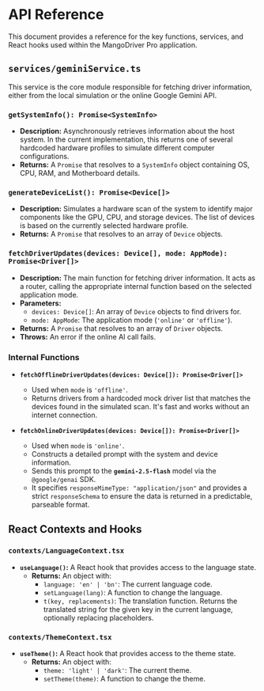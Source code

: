 
# API Reference

This document provides a reference for the key functions, services, and React hooks used within the MangoDriver Pro application.

## `services/geminiService.ts`

This service is the core module responsible for fetching driver information, either from the local simulation or the online Google Gemini API.

### `getSystemInfo(): Promise<SystemInfo>`

-   **Description:** Asynchronously retrieves information about the host system. In the current implementation, this returns one of several hardcoded hardware profiles to simulate different computer configurations.
-   **Returns:** A `Promise` that resolves to a `SystemInfo` object containing OS, CPU, RAM, and Motherboard details.

### `generateDeviceList(): Promise<Device[]>`

-   **Description:** Simulates a hardware scan of the system to identify major components like the GPU, CPU, and storage devices. The list of devices is based on the currently selected hardware profile.
-   **Returns:** A `Promise` that resolves to an array of `Device` objects.

### `fetchDriverUpdates(devices: Device[], mode: AppMode): Promise<Driver[]>`

-   **Description:** The main function for fetching driver information. It acts as a router, calling the appropriate internal function based on the selected application mode.
-   **Parameters:**
    -   `devices: Device[]`: An array of `Device` objects to find drivers for.
    -   `mode: AppMode`: The application mode (`'online'` or `'offline'`).
-   **Returns:** A `Promise` that resolves to an array of `Driver` objects.
-   **Throws:** An error if the online AI call fails.

### Internal Functions

-   **`fetchOfflineDriverUpdates(devices: Device[]): Promise<Driver[]>`**
    -   Used when `mode` is `'offline'`.
    -   Returns drivers from a hardcoded mock driver list that matches the devices found in the simulated scan. It's fast and works without an internet connection.

-   **`fetchOnlineDriverUpdates(devices: Device[]): Promise<Driver[]>`**
    -   Used when `mode` is `'online'`.
    -   Constructs a detailed prompt with the system and device information.
    -   Sends this prompt to the **`gemini-2.5-flash`** model via the `@google/genai` SDK.
    -   It specifies `responseMimeType: "application/json"` and provides a strict `responseSchema` to ensure the data is returned in a predictable, parseable format.

## React Contexts and Hooks

### `contexts/LanguageContext.tsx`

-   **`useLanguage()`:** A React hook that provides access to the language state.
    -   **Returns:** An object with:
        -   `language: 'en' | 'bn'`: The current language code.
        -   `setLanguage(lang)`: A function to change the language.
        -   `t(key, replacements)`: The translation function. Returns the translated string for the given key in the current language, optionally replacing placeholders.

### `contexts/ThemeContext.tsx`

-   **`useTheme()`:** A React hook that provides access to the theme state.
    -   **Returns:** An object with:
        -   `theme: 'light' | 'dark'`: The current theme.
        -   `setTheme(theme)`: A function to change the theme.
